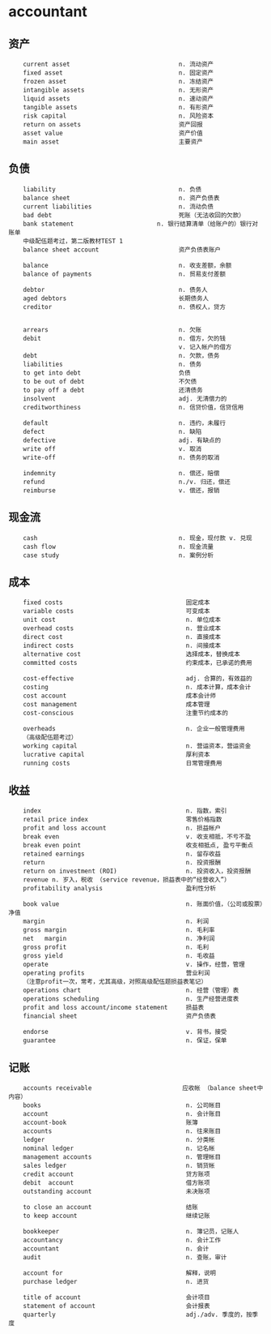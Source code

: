 # accountant
## 资产
        current asset                              n. 流动资产
        fixed asset                                n. 固定资产
        frozen asset                               n. 冻结资产
        intangible assets                          n. 无形资产
        liquid assets                              n. 速动资产
        tangible assets                            n. 有形资产
        risk capital                               n. 风险资本
        return on assets                           资产回报
        asset value                                资产价值
        main asset                                 主要资产
## 负债 
        liability                                  n. 负债 
        balance sheet                              n. 资产负债表
        current liabilities                        n. 流动负债
        bad debt                                   死账（无法收回的欠款）
        bank statement                       n. 银行结算清单（给账户的）银行对账单
        中级配伍题考过，第二版教材TEST 1
        balance sheet account                      资产负债表账户 

        balance                                    n. 收支差额，余额
        balance of payments                        n. 贸易支付差额

        debtor                                     n. 债务人
        aged debtors                               长期债务人
        creditor                                   n. 债权人，贷方


        arrears                                    n. 欠账
        debit                                      n. 借方，欠的钱 
                                                   v. 记入帐户的借方
        debt                                       n. 欠款，债务
        liabilities                                n. 债务
        to get into debt                           负债
        to be out of debt                          不欠债
        to pay off a debt                          还清债务
        insolvent                                  adj. 无清偿力的
        creditworthiness                           n. 信贷价值，信贷信用

        default                                    n. 违约，未履行
        defect                                     n. 缺陷
        defective                                  adj. 有缺点的
        write off                                  v. 取消
        write-off                                  n. 债务的取消

        indemnity                                  n. 偿还，赔偿
        refund                                     n./v. 归还，偿还
        reimburse                                  v. 偿还，报销

## 现金流
        cash                                       n. 现金，现付款 v. 兑现
        cash flow                                  n. 现金流量
        case study                                 n. 案例分析
## 成本
        fixed costs                                  固定成本
        variable costs                               可变成本
        unit cost                                    n. 单位成本
        overhead costs                               n. 营业成本
        direct cost                                  n. 直接成本
        indirect costs                               n. 间接成本
        alternative cost                             选择成本，替换成本
        committed costs                              约束成本，已承诺的费用 

        cost-effective                               adj. 合算的，有效益的
        costing                                      n. 成本计算，成本会计
        cost account                                 成本会计师
        cost management                              成本管理
        cost-conscious                               注重节约成本的

        overheads                                    n. 企业一般管理费用
        （高级配伍题考过）
        working capital                              n. 营运资本，营运资金
        lucrative capital                            厚利资本
        running costs                                日常管理费用
## 收益     
        index                                        n. 指数，索引  
        retail price index                           零售价格指数
        profit and loss account                      n. 损益帐户
        break even                                   v. 收支相抵，不亏不盈
        break even point                             收支相抵点, 盈亏平衡点
        retained earnings                            n. 留存收益
        return                                       n. 投资报酬
        return on investment (ROI)                   n. 投资收入，投资报酬 
        revenue n. 岁入，税收 （service revenue，损益表中的“经营收入”）
        profitability analysis                       盈利性分析 

        book value                                   n. 账面价值，（公司或股票）净值
        margin                                       n. 利润
        gross margin                                 n. 毛利率
        net   margin                                 n. 净利润
        gross profit                                 n. 毛利
        gross yield                                  n. 毛收益
        operate                                      v. 操作，经营，管理
        operating profits                            营业利润
        （注意profit一次，常考，尤其高级，对照高级配伍题损益表笔记）
        operations chart                             n. 经营（管理）表
        operations scheduling                        n. 生产经营进度表
        profit and loss account/income statement     损益表
        financial sheet                              资产负债表

        endorse                                      v. 背书，接受
        guarantee                                    n. 保证，保单

## 记账
        accounts receivable                         应收帐 （balance sheet中内容）
        books                                        n. 公司帐目
        account                                      n. 会计账目
        account-book                                 账簿
        accounts                                     n. 往来账目
        ledger                                       n. 分类帐
        nominal ledger                               n. 记名帐
        management accounts                          n. 管理帐目
        sales ledger                                 n. 销货帐
        credit account                               贷方账项
        debit  account                               借方账项
        outstanding account                          未决账项

        to close an account                          结账
        to keep account                              继续记账

        bookkeeper                                   n. 簿记员，记账人
        accountancy                                  n. 会计工作
        accountant                                   n. 会计
        audit                                        n. 查账，审计

        account for                                  解释，说明
        purchase ledger                              n. 进货

        title of account                             会计项目
        statement of account                         会计报表
        quarterly                                    adj./adv. 季度的，按季度
       


